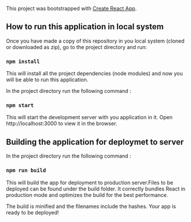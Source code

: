 This project was bootstrapped with [Create React App](https://github.com/facebook/create-react-app).

## How to run this application in local system

Once you have made a copy of this repository in you local system (cloned or downloaded as zip), go to the project directory and run:

### `npm install`

This will install all the project dependencies (node modules) and now you will be able to run this application.

In the project directory run the following command :

### `npm start`

This will start the development server with you application in it. Open http://localhost:3000 to view it in the browser.

## Building the application for deploymet to server 

In the project directory run the following command :

### `npm run build`

This will build the app for deployment to production server.Files to be deployed can be found under the build folder.
It correctly bundles React in production mode and optimizes the build for the best performance.

The build is minified and the filenames include the hashes.
Your app is ready to be deployed!


